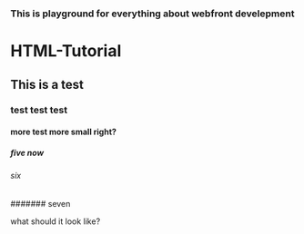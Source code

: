 ### This is playground for everything about webfront develepment

# HTML-Tutorial
## This is a test 
### test test test
#### more test more small right?
##### five now
###### six
####### seven 

what should it look like? 
